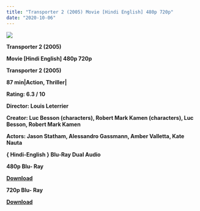 ```yaml
---
title: "Transporter 2 (2005) Movie [Hindi English] 480p 720p"
date: "2020-10-06"
---
```


[**![](https://1.bp.blogspot.com/-MFCaipdIa64/Xunek_xvV9I/AAAAAAAADbM/mvdI3lv4riQGW6ruBTRNQ7CqYn4eUhsWwCLcBGAsYHQ/s1600/hkknnh9.jpg)**](https://1.bp.blogspot.com/-MFCaipdIa64/Xunek_xvV9I/AAAAAAAADbM/mvdI3lv4riQGW6ruBTRNQ7CqYn4eUhsWwCLcBGAsYHQ/s1600/hkknnh9.jpg)

 **Transporter 2 (2005)**

**Movie \[Hindi English\] 480p 720p** 

**Transporter 2 (2005)**

**87 min|Action, Thriller|**

**Rating: 6.3 / 10** 

**Director: Louis Leterrier**

**Creator: Luc Besson (characters), Robert Mark Kamen (characters), Luc Besson, Robert Mark Kamen**

**Actors: Jason Statham, Alessandro Gassmann, Amber Valletta, Kate Nauta**

 **{ Hindi-English } Blu-Ray Dual Audio**

**480p Blu- Ray**

**[Download](http://instantdown.xyz/mmEEw6ubG4)** 

**720p Blu- Ray**

[**Download**](http://instantdown.xyz/ouHGbU8EcZ)
